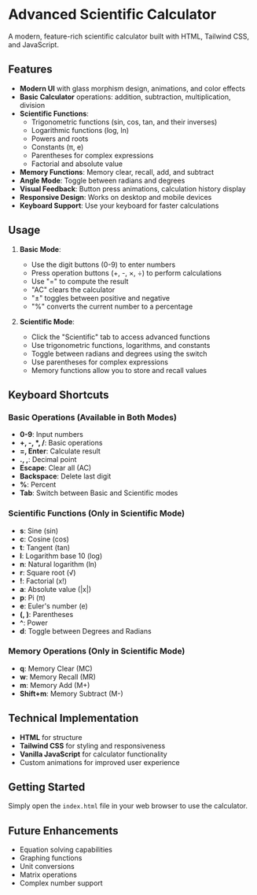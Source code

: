 # Advanced Scientific Calculator

A modern, feature-rich scientific calculator built with HTML, Tailwind CSS, and JavaScript.

## Features

- **Modern UI** with glass morphism design, animations, and color effects
- **Basic Calculator** operations: addition, subtraction, multiplication, division
- **Scientific Functions**:
  - Trigonometric functions (sin, cos, tan, and their inverses)
  - Logarithmic functions (log, ln)
  - Powers and roots
  - Constants (π, e)
  - Parentheses for complex expressions
  - Factorial and absolute value
- **Memory Functions**: Memory clear, recall, add, and subtract
- **Angle Mode**: Toggle between radians and degrees
- **Visual Feedback**: Button press animations, calculation history display
- **Responsive Design**: Works on desktop and mobile devices
- **Keyboard Support**: Use your keyboard for faster calculations

## Usage

1. **Basic Mode**:
   - Use the digit buttons (0-9) to enter numbers
   - Press operation buttons (+, -, ×, ÷) to perform calculations
   - Use "=" to compute the result
   - "AC" clears the calculator
   - "±" toggles between positive and negative
   - "%" converts the current number to a percentage

2. **Scientific Mode**:
   - Click the "Scientific" tab to access advanced functions
   - Use trigonometric functions, logarithms, and constants
   - Toggle between radians and degrees using the switch
   - Use parentheses for complex expressions
   - Memory functions allow you to store and recall values

## Keyboard Shortcuts

### Basic Operations (Available in Both Modes)
- **0-9**: Input numbers
- **+, -, *, /**: Basic operations
- **=, Enter**: Calculate result
- **., ,**: Decimal point
- **Escape**: Clear all (AC)
- **Backspace**: Delete last digit
- **%**: Percent
- **Tab**: Switch between Basic and Scientific modes

### Scientific Functions (Only in Scientific Mode)
- **s**: Sine (sin)
- **c**: Cosine (cos)
- **t**: Tangent (tan)
- **l**: Logarithm base 10 (log)
- **n**: Natural logarithm (ln)
- **r**: Square root (√)
- **!**: Factorial (x!)
- **a**: Absolute value (|x|)
- **p**: Pi (π)
- **e**: Euler's number (e)
- **(, )**: Parentheses
- **^**: Power
- **d**: Toggle between Degrees and Radians

### Memory Operations (Only in Scientific Mode)
- **q**: Memory Clear (MC)
- **w**: Memory Recall (MR)
- **m**: Memory Add (M+)
- **Shift+m**: Memory Subtract (M-)

## Technical Implementation

- **HTML** for structure
- **Tailwind CSS** for styling and responsiveness
- **Vanilla JavaScript** for calculator functionality
- Custom animations for improved user experience

## Getting Started

Simply open the `index.html` file in your web browser to use the calculator.

## Future Enhancements

- Equation solving capabilities
- Graphing functions
- Unit conversions
- Matrix operations
- Complex number support 
